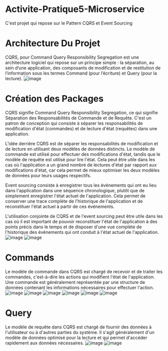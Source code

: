 # Activite-Pratique5-Microservice
C'est projet qui repose sur le Pattern CQRS et Event Sourcing 
# Architecture Du Projet
CQRS, pour Command Query Responsibility Segregation est une architecture logiciel qui repose sur un principe simple : la séparation, au sein d’une application, des composants de modification et de restitution de l’information sous les termes Command (pour l’écriture) et Query (pour la lecture).
![image](https://user-images.githubusercontent.com/85801662/209577641-c635ce54-84c4-4f09-a75c-8a3024b3e762.png)
# Création des Packages 
CQRS signifie Command Query Responsibility Segregation, ce qui signifie Séparation des Responsabilités de Commande et de Requête. C'est un patron de conception qui consiste à séparer les responsabilités de modification d'état (commandes) et de lecture d'état (requêtes) dans une application.

L'idée derrière CQRS est de séparer les responsabilités de modification et de lecture en utilisant deux modèles de données distincts. Le modèle de commande est utilisé pour effectuer des modifications d'état, tandis que le modèle de requête est utilisé pour lire l'état. Cela peut être utile dans les cas où l'application a un grand nombre de lectures d'état par rapport aux modifications d'état, car cela permet de mieux optimiser les deux modèles de données pour leurs usages respectifs.

Event sourcing consiste à enregistrer tous les événements qui ont eu lieu dans l'application dans une séquence chronologique, plutôt que de simplement enregistrer l'état actuel de l'application. Cela permet de conserver une trace complète de l'historique de l'application et de reconstituer l'état actuel à partir de ces événements.

L'utilisation conjointe de CQRS et de l'event sourcing peut être utile dans les cas où il est important de pouvoir reconstituer l'état de l'application à des points précis dans le temps et de disposer d'une vue complète de l'historique des événements qui ont conduit à l'état actuel de l'application.
![image](https://user-images.githubusercontent.com/85801662/209577784-4d257f3c-7e87-4cc8-88ea-2acee64a869b.png)
![image](https://user-images.githubusercontent.com/85801662/209577819-955c5f5e-c355-4dbc-b9f8-ffa61d851e37.png)
# Commands
Le modèle de commande dans CQRS est chargé de recevoir et de traiter les commandes, c'est-à-dire les actions qui modifient l'état de l'application. Une commande est généralement représentée par une structure de données contenant les informations nécessaires pour effectuer l'action.
![image](https://user-images.githubusercontent.com/85801662/209577994-cf1aaa93-babc-423a-8b87-9a9935da0deb.png)
![image](https://user-images.githubusercontent.com/85801662/209578025-e18e5382-d2da-4868-89ea-1c5a9dfde850.png)
![image](https://user-images.githubusercontent.com/85801662/209578117-7ad01ead-def4-44ac-907c-1aa45dc02752.png)
![image](https://user-images.githubusercontent.com/85801662/209578137-38e18c81-931b-43e4-8325-65dcfcdb1b76.png)
![image](https://user-images.githubusercontent.com/85801662/209578371-3bcb0f22-d1f7-4d4b-b899-336eaf44728c.png)
![image](https://user-images.githubusercontent.com/85801662/209578458-0a0e13e6-0d62-4367-89bc-c0a0dcd5c91d.png)


# Query 
Le modèle de requête dans CQRS est chargé de fournir des données à l'utilisateur ou à d'autres parties du système. Il s'agit généralement d'un modèle de données optimisé pour la lecture et qui permet d'accéder rapidement aux données nécessaires.
![image](https://user-images.githubusercontent.com/85801662/209578492-bbd7521f-5473-4427-a8f8-5d113e3363ea.png)
![image](https://user-images.githubusercontent.com/85801662/209578527-c06998e7-1ede-458a-9da1-949f6468ac09.png)
